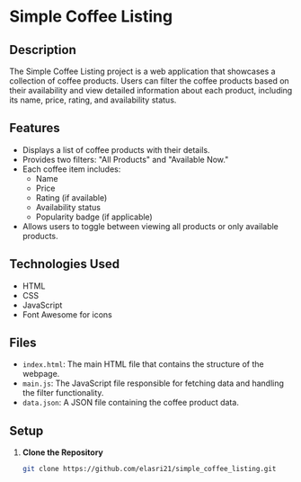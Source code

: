 # Simple Coffee Listing

## Description

The Simple Coffee Listing project is a web application that showcases a collection of coffee products. Users can filter the coffee products based on their availability and view detailed information about each product, including its name, price, rating, and availability status.

## Features

- Displays a list of coffee products with their details.
- Provides two filters: "All Products" and "Available Now."
- Each coffee item includes:
  - Name
  - Price
  - Rating (if available)
  - Availability status
  - Popularity badge (if applicable)
- Allows users to toggle between viewing all products or only available products.

## Technologies Used

- HTML
- CSS
- JavaScript
- Font Awesome for icons

## Files

- `index.html`: The main HTML file that contains the structure of the webpage.
- `main.js`: The JavaScript file responsible for fetching data and handling the filter functionality.
- `data.json`: A JSON file containing the coffee product data.

## Setup

1. **Clone the Repository**

   ```bash
   git clone https://github.com/elasri21/simple_coffee_listing.git
   ```
